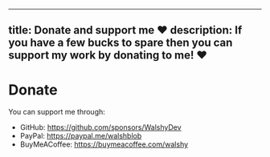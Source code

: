 -----
title: Donate and support me ❤️
description: If you have a few bucks to spare then you can support my work by donating to me! ❤️
-----

# Donate

You can support me through:
* GitHub: https://github.com/sponsors/WalshyDev
* PayPal: https://paypal.me/walshblob
* BuyMeACoffee: https://buymeacoffee.com/walshy